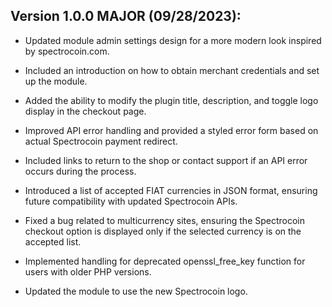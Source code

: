 ## Version 1.0.0 MAJOR (09/28/2023):

- Updated module admin settings design for a more modern look inspired by spectrocoin.com.

- Included an introduction on how to obtain merchant credentials and set up the module.

- Added the ability to modify the plugin title, description, and toggle logo display in the checkout page.

- Improved API error handling and provided a styled error form based on actual Spectrocoin payment redirect.

- Included links to return to the shop or contact support if an API error occurs during the process.

- Introduced a list of accepted FIAT currencies in JSON format, ensuring future compatibility with updated Spectrocoin APIs.

- Fixed a bug related to multicurrency sites, ensuring the Spectrocoin checkout option is displayed only if the selected currency is on the accepted list.

- Implemented handling for deprecated openssl_free_key function for users with older PHP versions.

- Updated the module to use the new Spectrocoin logo.
